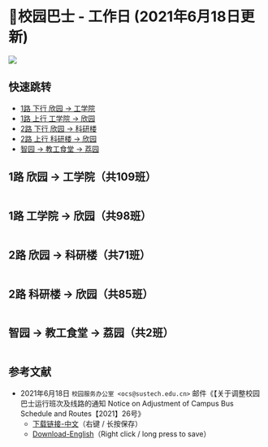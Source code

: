 # 🚌校园巴士 - 工作日 (2021年6月18日更新)

<a data-fancybox title="" href="https://mirrors.sustech.edu.cn/git/sustech-online/sustech-online-ng/-/raw/master/docs/transport/busline2.png">![](./busline2.png)</a>

## 快速跳转
* [1路 下行 欣园 → 工学院](#_1路-欣园-→-工学院-共109班)
* [1路 上行 工学院 → 欣园](#_1路-工学院-→-欣园-共98班)
* [2路 下行 欣园 → 科研楼](#_2路-欣园-→-科研楼-共71班)
* [2路 上行 科研楼 → 欣园](#_2路-科研楼-→-欣园-共85班)
* [智园 → 教工食堂 → 荔园](#智园-→-教工食堂-→-荔园-共2班)

## 1路 欣园 → 工学院（共109班）

<!-- <ClientOnly> -->

<!-- 欣园到工学院 -->
<div id="bus-table-hl2coe">
    <table class="dataTable" id="work-bus-hl2coe">
    </table>
</div>
<!-- </ClientOnly> -->

## 1路 工学院 → 欣园（共98班）

<!-- 工学院到欣园 -->
<div id="bus-table-coe2hl">
    <table class="dataTable" id="work-bus-coe2hl">
    </table>
</div>
<!-- </ClientOnly> -->

## 2路 欣园 → 科研楼（共71班）

<!-- 欣园到科研楼 -->
<div id="bus-table-hl2rb">
    <table class="dataTable" id="work-bus-hl2rb">
    </table>
</div>
<!-- </ClientOnly> -->

## 2路 科研楼 → 欣园（共85班）

<!-- 科研楼到欣园 -->
<div id="bus-table-rb2hl">
    <table class="dataTable" id="work-bus-rb2hl">
    </table>
</div>
<!-- </ClientOnly> -->

## 智园 → 教工食堂 → 荔园（共2班）

<!-- <ClientOnly> -->
<div id="bus-table-ip2lh">
    <table class="dataTable" id="work-bus-ip2lh">
    </table>
</div>
<!-- </ClientOnly> -->

## 参考文献

* 2021年6月18日 `校园服务办公室 <ocs@sustech.edu.cn>` 邮件《【关于调整校园巴士运行班次及线路的通知 Notice on Adjustment of Campus Bus Schedule and Routes【2021】26号》
    * [下载链接-中文](https://mirrors.sustech.edu.cn/git/sustech-online/sustech-online-ng/-/raw/master/docs/transport/Campus_Bus_Schedule_2021_06_CN.pdf)（右键 / 长按保存）
    * [Download-English](https://mirrors.sustech.edu.cn/git/sustech-online/sustech-online-ng/-/raw/master/docs/transport/Campus_Bus_Schedule_2021_06_EN.pdf)（Right click / long press to save）

<script>
  export default {
    mounted () {
    function getTime(MinBefore) {
        // 获取x分钟前的时间
        var date = new Date();
        date.setMinutes(date.getMinutes() - MinBefore);
        var h = date.getHours();
        var hour = (h < 10) ? "0" + h : h;
        var m = date.getMinutes();
        var min = (m < 10) ? "0" + m : m;
        return hour + ":" + min;
    }

    function update_bus_status(bus_time_table) {
        var now_20 = getTime(20);
        var now = getTime(0);
        var now_row_index = 0;
        for (var i = 0, len = bus_time_table.length; i < len; i++) {
            if (bus_time_table[i][0] < now_20) {
                bus_time_table[i][2] = "已到达";
                now_row_index = i;
            } else if (bus_time_table[i][0] < now) {
                bus_time_table[i][2] = "在途中";
            } else {
                bus_time_table[i][2] = "未发车";
            }
        }
        return { "row": now_row_index, "now_table": bus_time_table }
    }

    // 欣园 → 科研楼
    var bus_data_json = {
        "rb2hl": [
            ["07:35","",""],
            ["07:43","",""],
            ["07:55","",""],
            ["08:13","",""],
            ["08:22","",""],
            ["08:28","",""],
            ["08:34","",""],
            ["08:38","",""],
            ["08:48","",""],
            ["08:57","",""],
            ["09:03","",""],
            ["09:13","",""],
            ["09:33","",""],
            ["09:35","",""],
            ["09:43","",""],
            ["09:46","",""],
            ["09:53","",""],
            ["09:56","",""],
            ["10:03","",""],
            ["10:06","",""],
            ["10:15","",""],
            ["10:25","",""],
            ["10:35","",""],
            ["10:45","",""],
            ["10:55","",""],
            ["11:05","",""],
            ["11:15","",""],
            ["11:25","",""],
            ["11:35","",""],
            ["11:45","",""],
            ["11:55","",""],
            ["12:05","",""],
            ["12:15","",""],
            ["12:25","",""],
            ["12:33","",""],
            ["12:36","",""],
            ["12:50","",""],
            ["13:05","",""],
            ["13:15","",""],
            ["13:25","",""],
            ["13:33","",""],
            ["13:36","",""],
            ["13:45","",""],
            ["13:53","",""],
            ["13:56","",""],
            ["14:15","",""],
            ["14:25","",""],
            ["14:35","",""],
            ["14:45","",""],
            ["14:55","",""],
            ["15:10","",""],
            ["15:30","",""],
            ["15:50","",""],
            ["16:03","",""],
            ["16:06","",""],
            ["16:20","",""],
            ["16:40","",""],
            ["17:10","",""],
            ["17:20","",""],
            ["17:35","",""],
            ["17:45","",""],
            ["17:55","",""],
            ["18:05","",""],
            ["18:13","",""],
            ["18:16","",""],
            ["18:23","",""],
            ["18:26","",""],
            ["18:40","",""],
            ["19:05","",""],
            ["19:15","",""],
            ["19:25","",""],
            ["19:35","",""],
            ["19:45","",""],
            ["19:55","",""],
            ["20:05","",""],
            ["20:25","",""],
            ["20:45","",""],
            ["20:55","",""],
            ["21:03","",""],
            ["21:10","",""],
            ["21:40","",""],
            ["21:53","",""],
            ["21:56","",""],
            ["22:10","",""],
            ["22:30","",""]
        ],
        "hl2rb":[
            ["07:32","",""],
            ["07:36","",""],
            ["07:42","",""],
            ["07:45","",""],
            ["07:51","",""],
            ["07:54","",""],
            ["07:57","",""],
            ["08:10","",""],
            ["08:18","",""],
            ["08:24","",""],
            ["08:30","",""],
            ["08:48","",""],
            ["08:54","",""],
            ["08:57","",""],
            ["09:13","",""],
            ["09:23","",""],
            ["09:26","",""],
            ["09:33","",""],
            ["09:36","",""],
            ["09:38","",""],
            ["09:43","",""],
            ["09:48","",""],
            ["09:53","",""],
            ["09:55","",""],
            ["09:58","",""],
            ["10:05","",""],
            ["10:15","",""],
            ["10:25","",""],
            ["10:35","",""],
            ["10:45","",""],
            ["10:55","",""],
            ["11:10","",""],
            ["11:30","",""],
            ["11:40","",""],
            ["11:55","",""],
            ["12:05","",""],
            ["12:15","",""],
            ["12:25","",""],
            ["12:35","",""],
            ["12:45","",""],
            ["13:05","",""],
            ["13:23","",""],
            ["13:26","",""],
            ["13:33","",""],
            ["13:36","",""],
            ["13:45","",""],
            ["13:55","",""],
            ["14:10","",""],
            ["14:30","",""],
            ["15:10","",""],
            ["15:20","",""],
            ["15:40","",""],
            ["15:53","",""],
            ["15:56","",""],
            ["16:05","",""],
            ["16:20","",""],
            ["16:40","",""],
            ["17:00","",""],
            ["17:20","",""],
            ["17:26","",""],
            ["17:36","",""],
            ["17:46","",""],
            ["17:53","",""],
            ["18:06","",""],
            ["18:16","",""],
            ["18:23","",""],
            ["18:26","",""],
            ["18:35","",""],
            ["18:50","",""],
            ["19:05","",""],
            ["19:15","",""]
        ],
        "coe2hl":[
            ["07:20","",""],
            ["07:25","",""],
            ["07:30","",""],
            ["07:40","",""],
            ["07:46","",""],
            ["07:50","",""],
            ["08:00","",""],
            ["08:05","",""],
            ["08:10","",""],
            ["08:15","",""],
            ["08:20","",""],
            ["08:25","",""],
            ["08:32","",""],
            ["08:36","",""],
            ["08:42","",""],
            ["08:45","",""],
            ["08:50","",""],
            ["08:55","",""],
            ["09:00","",""],
            ["09:05","",""],
            ["09:10","",""],
            ["09:15","",""],
            ["09:20","",""],
            ["09:25","",""],
            ["09:30","",""],
            ["09:40","",""],
            ["09:50","",""],
            ["10:00","",""],
            ["10:10","",""],
            ["10:20","",""],
            ["10:30","",""],
            ["10:40","",""],
            ["10:50","",""],
            ["11:00","",""],
            ["11:10","",""],
            ["11:20","",""],
            ["11:30","",""],
            ["11:40","",""],
            ["11:50","",""],
            ["12:00","",""],
            ["12:10","",""],
            ["12:20","",""],
            ["12:30","",""],
            ["12:40","",""],
            ["12:45","",""],
            ["12:55","",""],
            ["13:00","",""],
            ["13:10","",""],
            ["13:20","",""],
            ["13:40","",""],
            ["13:50","",""],
            ["14:00","",""],
            ["14:05","",""],
            ["14:10","",""],
            ["14:20","",""],
            ["14:30","",""],
            ["14:40","",""],
            ["14:50","",""],
            ["15:00","",""],
            ["15:20","",""],
            ["15:40","",""],
            ["15:45","",""],
            ["15:55","",""],
            ["16:00","",""],
            ["16:10","",""],
            ["16:30","",""],
            ["16:50","",""],
            ["17:00","",""],
            ["17:10","",""],
            ["17:20","",""],
            ["17:30","",""],
            ["17:40","",""],
            ["17:50","",""],
            ["18:00","",""],
            ["18:10","",""],
            ["18:20","",""],
            ["18:30","",""],
            ["18:35","",""],
            ["18:50","",""],
            ["19:00","",""],
            ["19:10","",""],
            ["19:20","",""],
            ["19:30","",""],
            ["19:40","",""],
            ["19:50","",""],
            ["20:00","",""],
            ["20:10","",""],
            ["20:20","",""],
            ["20:30","",""],
            ["20:50","",""],
            ["21:00","",""],
            ["21:20","",""],
            ["21:30","",""],
            ["21:50","",""],
            ["22:00","",""],
            ["22:15","",""],
            ["22:45","",""],
            ["23:00","",""]],
        "hl2coe":[
            ["07:00","",""],
            ["07:05","",""],
            ["07:10","",""],
            ["07:15","",""],
            ["07:20","",""],
            ["07:23","",""],
            ["07:26","",""],
            ["07:29","",""],
            ["07:39","",""],
            ["07:48","",""],
            ["08:00","",""],
            ["08:05","",""],
            ["08:15","",""],
            ["08:21","",""],
            ["08:27","",""],
            ["08:35","",""],
            ["08:40","",""],
            ["08:45","",""],
            ["08:51","",""],
            ["09:00","",""],
            ["09:03","",""],
            ["09:06","",""],
            ["09:10","",""],
            ["09:15","",""],
            ["09:20","",""],
            ["09:25","",""],
            ["09:30","",""],
            ["09:35","",""],
            ["09:40","",""],
            ["09:50","",""],
            ["10:00","",""],
            ["10:10","",""],
            ["10:20","",""],
            ["10:30","",""],
            ["10:40","",""],
            ["10:50","",""],
            ["11:00","",""],
            ["11:20","",""],
            ["11:35","",""],
            ["11:45","",""],
            ["11:50","",""],
            ["12:00","",""],
            ["12:10","",""],
            ["12:20","",""],
            ["12:30","",""],
            ["12:40","",""],
            ["12:50","",""],
            ["12:55","",""],
            ["13:00","",""],
            ["13:10","",""],
            ["13:20","",""],
            ["13:30","",""],
            ["13:40","",""],
            ["13:50","",""],
            ["14:00","",""],
            ["14:20","",""],
            ["14:30","",""],
            ["14:40","",""],
            ["14:50","",""],
            ["15:00","",""],
            ["15:30","",""],
            ["15:35","",""],
            ["15:50","",""],
            ["16:00","",""],
            ["16:10","",""],
            ["16:30","",""],
            ["16:50","",""],
            ["17:10","",""],
            ["17:15","",""],
            ["17:25","",""],
            ["17:30","",""],
            ["17:35","",""],
            ["17:40","",""],
            ["17:45","",""],
            ["17:50","",""],
            ["17:55","",""],
            ["18:00","",""],
            ["18:05","",""],
            ["18:10","",""],
            ["18:15","",""],
            ["18:20","",""],
            ["18:30","",""],
            ["18:40","",""],
            ["18:45","",""],
            ["18:55","",""],
            ["19:00","",""],
            ["19:10","",""],
            ["19:20","",""],
            ["19:25","",""],
            ["19:30","",""],
            ["19:35","",""],
            ["19:40","",""],
            ["19:50","",""],
            ["20:00","",""],
            ["20:10","",""],
            ["20:20","",""],
            ["20:30","",""],
            ["20:40","",""],
            ["20:50","",""],
            ["21:00","",""],
            ["21:10","",""],
            ["21:20","",""],
            ["21:30","",""],
            ["21:40","",""],
            ["21:50","",""],
            ["22:00","",""],
            ["22:15","",""],
            ["22:30","",""],
            ["22:40","",""]],
        "ip2lh" : [["11:50", "", ""],["17:45", "", ""]]
    };

    function build_all_table() {
        if ($.fn.DataTable.isDataTable('#hl2coe')) {
            return;
        }

        var dtb_config = {
            scrollY: 300,
            paging: false,
            searching: false,
            bFilter: false,
            info: false,
            columns: [
                { title: "发车时间" },
                { title: "平时/高峰", "orderable": false, "visible": false},
                // 前端隐藏高峰列，可能以后要用。
                { title: "状态", "orderable": false },
            ],
            rowCallback: function (row, data, index) {
                if (data[2] == "已到达") {
                    $('td', row).css('background-color', '#003f43'); // SUSTech dark green
                    $('td', row).css('color', '#FFFFFF');
                }
                else if (data[2] == "未发车") {
                    $('td', row).css('background-color', '#FFFFFF'); // SUSTech dark green
                    $('td', row).css('color', '#2c3e50');
                }
                else if (data[2] == "在途中") {
                    $('td', row).css('background-color', '#ed6c00'); // SUSTech orange
                    $('td', row).each(function () {
                        $(this).html('<b>' + $(this).text() + '</b>');
                    });
                }
            }
        }

        var busdata_hl2coe; // high land - COE
        var busdata_coe2hl; // COE - high land

        var busdata_hl2rb; // high land - research building
        var busdata_rb2hl; // research building - high land

        var busdata_ip2lh; // i park - lychee hill

        // high land - COE
        var tmp = update_bus_status(bus_data_json.hl2coe);
        busdata_hl2coe = tmp.now_table;
        var now_bus_row_hl2coe = tmp.row;
        var ins_table_hl2coe = $('#work-bus-hl2coe').DataTable($.extend(true, { data: busdata_hl2coe }, dtb_config));
        var now_bus_offset = $(ins_table_hl2coe.row(Math.min(now_bus_row_hl2coe, busdata_hl2coe.length)).node()).offset().top - $(ins_table_hl2coe.row(0).node()).offset().top;
        $("#bus-table-hl2coe .dataTables_scrollBody").scrollTop(now_bus_offset);

        // COE - high land
        var tmp = update_bus_status(bus_data_json.coe2hl);
        busdata_coe2hl = tmp.now_table;
        var now_bus_row_coe2hl = tmp.row;
        var ins_table_coe2hl = $('#work-bus-coe2hl').DataTable($.extend(true, { data: busdata_coe2hl }, dtb_config));
        var now_bus_offset = $(ins_table_coe2hl.row(Math.min(now_bus_row_coe2hl, busdata_coe2hl.length)).node()).offset().top - $(ins_table_coe2hl.row(0).node()).offset().top;
        $("#bus-table-coe2hl .dataTables_scrollBody").scrollTop(now_bus_offset);

        // high land - research building
        var tmp = update_bus_status(bus_data_json.hl2rb);
        busdata_hl2rb = tmp.now_table;
        var now_bus_row_hl2rb = tmp.row;
        var ins_table_hl2rb = $('#work-bus-hl2rb').DataTable($.extend(true, { data: busdata_hl2rb }, dtb_config));
        var now_bus_offset = $(ins_table_hl2rb.row(Math.min(now_bus_row_hl2rb, busdata_hl2rb.length)).node()).offset().top - $(ins_table_hl2rb.row(0).node()).offset().top;
        $("#bus-table-hl2rb .dataTables_scrollBody").scrollTop(now_bus_offset);

        // research building - high land
        var tmp = update_bus_status(bus_data_json.rb2hl);
        busdata_rb2hl = tmp.now_table;
        var now_bus_row_rb2hl = tmp.row;
        var ins_table_rb2hl = $('#work-bus-rb2hl').DataTable($.extend(true, { data: busdata_rb2hl }, dtb_config));
        var now_bus_offset = $(ins_table_rb2hl.row(Math.min(now_bus_row_rb2hl, busdata_rb2hl.length)).node()).offset().top - $(ins_table_rb2hl.row(0).node()).offset().top;
        $("#bus-table-rb2hl .dataTables_scrollBody").scrollTop(now_bus_offset);

        // i park - lychee hill
        var tmp = update_bus_status(bus_data_json.ip2lh);
        busdata_ip2lh = tmp.now_table;
        var now_bus_row_ip2lh = tmp.row;
        var ins_table_ip2lh = $('#work-bus-ip2lh').DataTable($.extend(true, { data: busdata_ip2lh }, dtb_config));
        var now_bus_offset = $(ins_table_ip2lh.row(Math.min(now_bus_row_ip2lh, busdata_ip2lh.length)).node()).offset().top - $(ins_table_ip2lh.row(0).node()).offset().top;
        $("#bus-table-ip2lh .dataTables_scrollBody").scrollTop(now_bus_offset);
    }

    document.addEventListener('DOMContentLoaded', build_all_table, false);

    $(document).ready(function () {
        build_all_table();
    });
    }
  }
</script>
